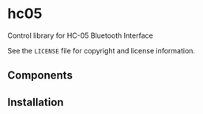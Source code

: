 hc05
====
Control library for HC-05 Bluetooth Interface

See the `LICENSE` file for copyright and license information.


Components
----------


Installation
------------
